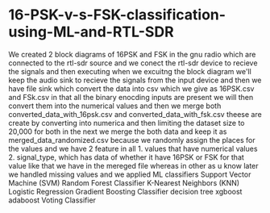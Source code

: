 # 16-PSK-v-s-FSK-classification-using-ML-and-RTL-SDR
We created  2 block diagrams of 16PSK and FSK in the gnu radio which are connected to the rtl-sdr source and we conect the rtl-sdr device to recieve the signals and then executing when we excuitng the block diagram we'll keep the audio sink to recieve the signals from the input device and then we have file sink which convert the data into csv which we give as 16PSK.csv and FSk.csv in that all the binary enocding inputs are present we will then convert them into the numerical values and then we merge both converted_data_with_16psk.csv and converted_data_with_fsk.csv theese are create by converting into numerica and then limiting the dataset size to 20,000 for both in the next we merge the both data and keep it as merged_data_randomized.csv because we randomly assign the places for the values and we have 2 feature in all 1. values that have numerical values 2. signal_type, which has data of whether it have 16PSK or FSK for that value like that we have in the mereged file whereas in other as u know later we handled missing values and we applied ML classifiers 
Support Vector Machine (SVM)
Random Forest Classifier
K-Nearest Neighbors (KNN)
Logistic Regression
Gradient Boosting Classifier
decision tree
xgboost
adaboost
Voting Classifier
